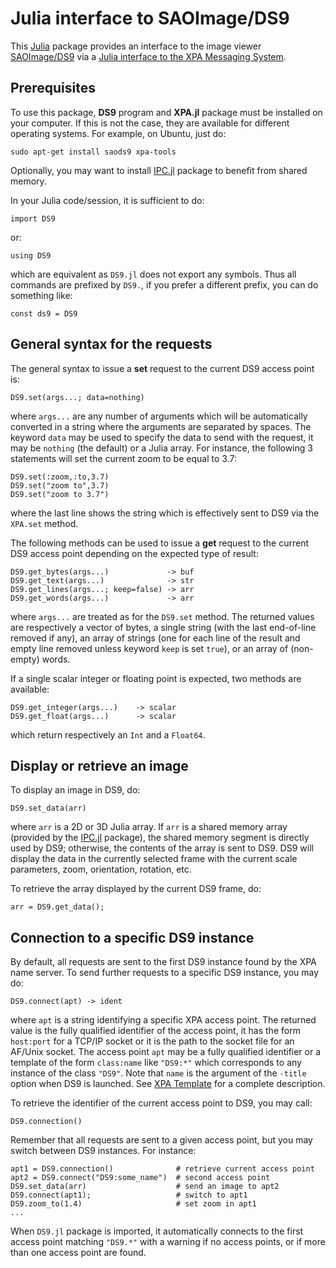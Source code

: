 # Julia interface to SAOImage/DS9

This [Julia](http://julialang.org/) package provides an interface to the image
viewer [SAOImage/DS9](http://ds9.si.edu/site/Home.html) via a
[Julia interface to the XPA Messaging System](https://github.com/emmt/XPA.jl).


## Prerequisites

To use this package, **DS9** program and **XPA.jl** package must be installed
on your computer.  If this is not the case, they are available for different
operating systems.  For example, on Ubuntu, just do:

    sudo apt-get install saods9 xpa-tools

Optionally, you may want to install [IPC.jl](https://github.com/emmt/IPC.jl)
package to benefit from shared memory.

In your Julia code/session, it is sufficient to do:

    import DS9

or:

    using DS9

which are equivalent as `DS9.jl` does not export any symbols.  Thus all
commands are prefixed by `DS9.`, if you prefer a different prefix, you can do
something like:

    const ds9 = DS9


## General syntax for the requests

The general syntax to issue a **set** request to the current DS9 access point
is:

    DS9.set(args...; data=nothing)

where `args...` are any number of arguments which will be automatically
converted in a string where the arguments are separated by spaces.  The keyword
`data` may be used to specify the data to send with the request, it may be
`nothing` (the default) or a Julia array.  For instance, the following 3
statements will set the current zoom to be equal to 3.7:

    DS9.set(:zoom,:to,3.7)
    DS9.set("zoom to",3.7)
    DS9.set("zoom to 3.7")

where the last line shows the string which is effectively sent to DS9 via the
`XPA.set` method.

The following methods can be used to issue a **get** request to the current DS9
access point depending on the expected type of result:

    DS9.get_bytes(args...)             -> buf
    DS9.get_text(args...)              -> str
    DS9.get_lines(args...; keep=false) -> arr
    DS9.get_words(args...)             -> arr

where `args...` are treated as for the `DS9.set` method.  The returned values
are respectively a vector of bytes, a single string (with the last end-of-line
removed if any), an array of strings (one for each line of the result and empty
line removed unless keyword `keep` is set `true`), or an array of (non-empty)
words.

If a single scalar integer or floating point is expected, two methods are
available:

    DS9.get_integer(args...)    -> scalar
    DS9.get_float(args...)      -> scalar

which return respectively an `Int` and a `Float64`.


## Display or retrieve an image

To display an image in DS9, do:

    DS9.set_data(arr)

where `arr` is a 2D or 3D Julia array.  If `arr` is a shared memory array
(provided by the [IPC.jl](https://github.com/emmt/IPC.jl) package), the shared
memory segment is directly used by DS9; otherwise, the contents of the array is
sent to DS9.  DS9 will display the data in the currently selected frame with
the current scale parameters, zoom, orientation, rotation, etc.

To retrieve the array displayed by the current DS9 frame, do:

    arr = DS9.get_data();


## Connection to a specific DS9 instance

By default, all requests are sent to the first DS9 instance found by the XPA
name server.  To send further requests to a specific DS9 instance, you may
do:

    DS9.connect(apt) -> ident

where `apt` is a string identifying a specific XPA access point.  The returned
value is the fully qualified identifier of the access point, it has the form
`host:port` for a TCP/IP socket or it is the path to the socket file for an
AF/Unix socket.  The access point `apt` may be a fully qualified identifier or
a template of the form `class:name` like `"DS9:*"` which corresponds to any
instance of the class `"DS9"`.  Note that `name` is the argument of the
`-title` option when DS9 is launched.  See
[XPA Template](http://hea-www.harvard.edu/RD/xpa/template.html) for a complete
description.

To retrieve the identifier of the current access point to DS9, you may call:

    DS9.connection()

Remember that all requests are sent to a given access point, but you may switch
between DS9 instances.  For instance:

    apt1 = DS9.connection()              # retrieve current access point
    apt2 = DS9.connect("DS9:some_name")  # second access point
    DS9.set_data(arr)                    # send an image to apt2
    DS9.connect(apt1);                   # switch to apt1
    DS9.zoom_to(1.4)                     # set zoom in apt1
    ...

When `DS9.jl` package is imported, it automatically connects to the first
access point matching `"DS9.*"` with a warning if no access points, or if more
than one access point are found.

